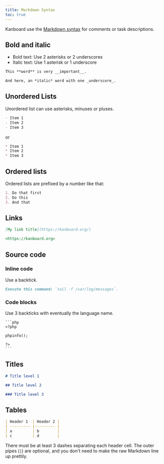 ```yaml
---
title: Markdown Syntax
toc: true
---
```


Kanboard use the [Markdown syntax](http://en.wikipedia.org/wiki/Markdown) for comments or task descriptions.

Bold and italic
---------------

- Bold text: Use 2 asterisks or 2 underscores
- Italic text: Use 1 asterisk or 1 underscore

```markdown
This **word** is very __important__.

And here, an *italic* word with one _underscore_.
```

Unordered Lists
---------------

Unordered list can use asterisks, minuses or pluses.

```markdown
- Item 1
- Item 2
- Item 3
```

or

```markdown
* Item 1
* Item 2
* Item 3
```

Ordered lists
-------------

Ordered lists are prefixed by a number like that:

```markdown
1. Do that first
2. Do this
3. And that
```

Links
-----

```markdown
[My link title](https://kanboard.org/)

<https://kanboard.org>
```

Source code
-----------

### Inline code

Use a backtick.

```markdown
Execute this command: `tail -f /var/log/messages`.
```

### Code blocks

Use 3 backticks with eventually the language name.

    ```php
    <?php

    phpinfo();

    ?>
    ```

Titles
------

```markdown
# Title level 1

## Title level 2

### Title level 3
```

Tables
------

```markdown
| Header 1  | Header 2 |
| --------- |--------- |
| a         | b        |
| c         | d        |
```

There must be at least 3 dashes separating each header cell. The outer pipes (`|`) are optional, and you don't need to make the raw Markdown line up prettily.
